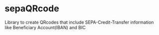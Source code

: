 # sepaQRcode
Library to create QRcodes that include SEPA-Credit-Transfer information like Beneficiary Account(IBAN) and BIC
